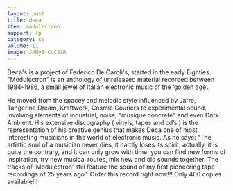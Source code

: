 ```yaml
---
layout: post
title: deca
item: modulectron
support: lp
category: ss
volume: 11
image: JHNy8-CvC51R
---
```


Deca's is a project of Federico De Caroli's, started in the early Eighties. "Modulectron" is an anthology of unreleased material recorded between 1984-1986, a small jewel of Italian electronic music of the ‘golden age’.

He moved from the spacey and melodic style influenced by Jarre, Tangerine Dream, Kraftwerk, Cosmic Couriers to experimental sound, involving elements of industrial, noise, "musique concrete" and even Dark Ambient. His extensive discography ( vinyls, tapes and cd’s ) is the representation of his creative genius that makes Deca one of most interesting musicians in the world of electronic music. As he says: “The artistic soul of a musician never dies, it hardly loses its spirit, actually, it is quite the contrary, and it can only grow with time: you can find new forms of inspiration, try new musical routes, mix new and old sounds together. The tracks of ‘Modulectron’ still feature the sound of my first pioneering tape recordings of 25 years ago”. Order this record right now!!! Only 400 copies available!!!